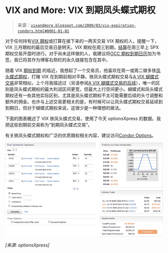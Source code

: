 <!--yml

category: 未分类

date: 2024-05-18 17:55:22

-->

# VIX and More: VIX 到期凤头蝶式期权

> 来源：[`vixandmore.blogspot.com/2009/03/vix-expiration-condors.html#0001-01-01`](http://vixandmore.blogspot.com/2009/03/vix-expiration-condors.html#0001-01-01)

对于任何持有[VIX 期权](http://vixandmore.blogspot.com/search/label/VIX%20options)或打算在接下来的一两天交易 VIX 期权的人，提醒一下，VIX 三月期权的最后交易日是明天。VIX 期权在周三到期，[结算](http://vixandmore.blogspot.com/search/label/VIX%20SOQ)在周三早上 SPX 期权交易开盘时进行。对于尚未这样做的人，我建议将[OCC 期权到期日历](http://www.theocc.com/publications/xcal/xcal2009.pdf)加为书签，我已将其作为博客右侧栏的永久链接包含在其中。

随着 VIX [期权到期](http://vixandmore.blogspot.com/search/label/options%20expiration) 的临近，我想起了一个交易员，他喜欢在周一或周二做多铁[凤头蝶式期权](http://vixandmore.blogspot.com/search/label/condor)，打赌 VIX 在到期前相对平静。铁凤头蝶式期权交易与[A VIX 蝴蝶式交易](http://vixandmore.blogspot.com/2009/02/vix-butterfly-play.html)非常相似，上个月我描述过（另请参阅[A VIX 蝴蝶式交易的后续](http://vixandmore.blogspot.com/2009/02/follow-up-to-vix-butterfly-play.html)），唯一的区别是凤头蝶式期权的最大利润区间更宽，但最大上行空间更小。蝴蝶式和凤头蝶式期权还有一些其他实际区别，尤其是凤头蝶式期权不太可能需要后续的头寸调整和额外的佣金。也许与上述交易更相关的是，有时候可以让凤头蝶式期权交易延续到到期日，但对于蝴蝶式期权来说，这很少是一种理想的做法。

下面的图表概述了 VIX 铁凤头蝶式交易，使用了今天 optionsXpress 的数据。我把这些到期前交易称为“到期凤头蝶式交易”。

有关铁凤头蝶式期权和广泛的优质期权相关内容，建议访问[Condor Options](http://www.condoroptions.com/)。

![](img/cfe7260953ad8ad2b7c03d5dc40dd3f8.png)

*[来源: optionsXpress]*
